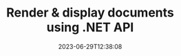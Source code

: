 ---
############################# Static ##########################
layout: "landing"
date: 2023-06-29T12:38:08
draft: false

lang: en
product: "Viewer"
product_tag: "viewer"
platform: ".NET"
platform_tag: "net"

############################# Drop-down ############################
supported_platforms:
  items:
    # supported_platforms loop
    - title: ".NET"
      tag: "net"
    # supported_platforms loop
    - title: "Java"
      tag: "java"
    # supported_platforms loop
    - title: "Node.js"
      tag: "nodejs-java" 

############################# Head ############################
head_title: ".NET document viewer API, render PDF Word Excel Image HTML Diagram"
head_description: "C# ASP.NET file viewer & rendering API. Add PDF viewer, Word viewer, Excel viewer, Image viewer, HTML viewer, Email viewer features in .NET apps."

############################# Header ##########################
title: "Render & display documents<br>using .NET API"
description: "Powerful Viewer API to render 180+ document formats into PDF, HTML, and Image with versatile configuration options."
words:
  for: "for"

actions:
  main: "Free NuGet Download"
  main_link: "https://www.nuget.org/packages/GroupDocs.Viewer"
  alt: "Licensing"
  alt_link: "https://purchase.groupdocs.com/pricing/viewer/net"
  title: "Ready to get started?"
  description: "Try GroupDocs.Viewer features for free or request a license"

release:
  title: "Version {0}&nbsp;released"
  notes: "See what’s new"
  downloads: "Downloads"
  link: "https://releases.groupdocs.com/viewer/net/release-notes/latest/"

code:
  title: "Render PDF files in C#"
  more: "More examples"
  more_link: "https://github.com/groupdocs-viewer/GroupDocs.Viewer-for-.NET"
  install: "dotnet add package GroupDocs.Viewer"
  content: |
    ```csharp {style=abap}   
    // Load the source PDF file
    using (var viewer = new Viewer("resume.pdf"))
    {
        // Set output HTML options, one file per page
        var viewOptions = 
        HtmlViewOptions.ForEmbeddedResources("page{0}.html");
        
        // Render PDF to HTML with embedded resources        
        viewer.View(viewOptions);
    }
    ```

############################# Overview ############################
overview:
  enable: true
  title: "GroupDocs.Viewer at a glance"
  description: "API to render, display, convert documents, slides, diagrams, and many other document types in .NET applications"
  features:
    # feature loop
    - title: "View documents efficiently & reliably"
      content: "With GroupDocs.Viewer API you can efficiently render documents of any supportable formats to HTML, JPEG, PNG, and PDF with flexible and powerful options while maintaining content and document structure integrity. GroupDocs.Viewer supports .NET Framework 4.6.2 and .NET 6.0, it works on Windows and Linux platforms."

    # feature loop
    - title: "Most popular file and document formats are supported"
      content: "We support rendering over the 180 most popular file and document formats that include Word, Excel, PDF, PowerPoint, OpenDocument formats family, Archives, Raster and Vector images, e-Books, programming languages and markups, and many other file types, including encrypted files with password protection."

    # feature loop
    - title: "Customizable output"
      content: "GroupDocs.Viewer allows not only to render the document, but also to control how exactly, which parts of the document should be rendered or now, how they should be rendered, and to apply different transformations to the rendered output."

    # feature loop
    - title: "UI for ASP.NET Core"
      content: "We provide an open source UI package for ASP.NET Core that can be added to your project in a couple of minutes. The Viewer.UI package contains an Angular-based web-UI and delivers a set of useful APIs and data storage providers."

############################# Platforms ############################
platforms:
  enable: true
  title: "Platforms support"
  description: "GroupDocs.Viewer for .NET supports the following operating systems, frameworks and package managers"
  items:
    # platform loop
    - title: "Amazon"
      image: "amazon"
    # platform loop
    - title: "Docker"
      image: "docker"
    # platform loop
    - title: "Azure"
      image: "azure"
    # platform loop
    - title: "VS Code"
      image: "vs_code"
    # platform loop
    - title: "ReSharper"
      image: "resharper"
    # platform loop
    - title: "macOS"
      image: "finder"
    # platform loop
    - title: "Linux"
      image: "linux"
    # platform loop
    - title: "NuGet"
      image: "nuget"
  packages:
    # packages loop
    - title: "Windows-specific package"
      content: |
        * Supports .NET Framework 4.6.2+ and .NET 6.0
        * The most comprehensive file formats support
        * Depends on System.Drawing and System.Drawing.Common 
      action: "NuGet download"
      action_link: "https://www.nuget.org/packages/GroupDocs.Viewer"
    # packages loop
    - title: "Cross-platform package" 
      content: |
        * Supports .NET 6.0 and higher versions 
        * Limited file formats support 
        * Works on Windows, Linux and macOS 
      action: "NuGet download" 
      action_link: "https://www.nuget.org/packages/GroupDocs.Viewer.CrossPlatform" 

############################# File formats ############################
formats:
  enable: true
  title: "Supported file formats"
  description: |
    GroupDocs.Viewer for .NET supports operations with the following [file formats](https://docs.groupdocs.com/viewer/net/supported-document-formats/).
  groups:
    # group loop
    - color: "green"
      content: |
        ### Microsoft Office, OpenDocument and text formats
        * **Word:** DOC, DOCX, DOCM, DOT, DOTX, DOTM, RTF, TXT
        * **Excel:** XLS, XLSX, XLSM, XLSB, XLTM, XLT, XLTM, XLTX
        * **PowerPoint:** PPT, PPTX, PPS, PPSX, PPSM, POT, POTM, POTX, PPTM        
        * **Project:** MPP, MPT, MPX
        * **Outlook:** MSG, EML, EMLX, PST, OST
        * **OneNote:** ONE
        * **OpenDocument:** ODT, OTT, ODS, ODP, OTP, OTS, ODG
        * **Fixed Page Layout:** PDF, TEX, XPS, OXPS
        * **e-Books:** EPUB, MOBI, DjVu
        * **Delimiter-Separated Values:** CSV, TSV
    # group loop
    - color: "blue"
      content: |
        ### Images, Graphics & Diagrams
        * **Raster images:** BMP, GIF, JPG, PNG, TIFF, WebP, DNG, DIB, Jpeg2000 family
        * **Windows Icon:** ICO
        * **Scalable Vector Graphics:** SVG, CDR, CMX, IGS, SVGZ        
        * **Adobe Photoshop:** PSD, PSB        
        * **Stereo Lithography (3D Printing):** STL        
        * **Medical Imaging:** DICOM
        * **Plotter Documents:** PLT, HPG
        * **Autodesk Design Web Formats:** DWF, DWG
        * **AutoCAD Drawing:** DWT, IFC, STL, CF2        
      # group loop
    - color: "red"
      content: |
        ### Other        
        * **Web:** HTML, MHT, MHTML, XML
        * **Metafile:** WMF, EMF, CGM, EMZ, WMZ
        * **Visio:** VSD, VDX, VSS, VSSX, VSX, VST, VSTX, VTX, VSDX, VDW, VSTM, VSSM, VSDM
        * **Project:** MPP, MPT, MPX
        * **PostScript:** PS, EPS
        * **Archives:** ZIP, TAR, BZ2, GZ, RAR, RAR5
        * **Other:** VCF, VCARD, NUMBERS, NSF, OBJ
        * **C/C++/C# Files:** C, CC, C# , CPP, CXX, CS, H, HH, M, MM
        * **Java/JavaScript Files:** JAVA, JS, JSON, PROPERTIES

############################# Features ############################
features:
  enable: true
  title: "GroupDocs.Viewer features"
  description: "Seamlessly render, display, and convert PDF and Office Documents"

  items:
    # feature loop
    - icon: "viewhtml"
      title: "View documents in HTML"
      content: "Convert document of any type into a HTML document with CSS and SVG, which can be displayed in any modern web-browser."

    # feature loop
    - icon: "rasterize"
      title: "Rasterize documents"
      content: "Rasterize any supportable document format to the raster image, with adjustable image format and compression quality."

    # feature loop
    - icon: "sourcecode"
      title: "Render and highlight programming codes"
      content: "Support of all popular programming, scripting, and markup languages, with ability to parse and highlight their syntax."

    # feature loop
    - icon: "convertpdf"
      title: "Convert to PDF"
      content: "Document of any supportable format can be easily converted and saved to the PDF with adjustable options."

    # feature loop
    - icon: "transform"
      title: "Apply transformations"
      content: "Output document can be transformed during rendering - pages can be rotated and/or rearranged, and text watermark may be placed atop of them."

    # feature loop
    - icon: "adjustment"
      title: "HTML output adjustment"
      content: "Output HTML documents, generated by the GroupDocs.Viewer, can be tuned very finely: it is allowed to save to the stream or file, with external or embedded resources, callbacks and so on."

    # feature loop
    - icon: "complex"
      title: "Support of complex document structures"
      content: "GroupDocs.Viewer supports not only the single documents, but also files, which internally contain a list or hierarchical structure of documents, like email messages with attachments, ZIP archives with internal files within folders, multi-page TIFF images, and so on."

    # feature loop
    - icon: "optimization"
      title: "Optimization options"
      content: "GroupDocs.Viewer contains an adjustable cache subsystem, which can fasten the loading time by using the cached versions of the documents. Also a set of different options for different formats allows to exclude some unnecessary parts or aspects of documents from the rendering (fonts, hidded worksheets, email attachments) to optimize the overall performance"

    # feature loop
    - icon: "passwordprotected"
      title: "Support of password-protected documents"
      content: "GroupDocs.Viewer allows to open the encrypted documents of different types: PDF, WordProcessing, Spreadsheet, Presentation, and other, by specifying a password in the loading options."

############################# Code samples ############################
code_samples:
  enable: true
  title: "Code samples"
  description: "Some use cases of typical GroupDocs.Viewer for .NET operations"
  items:
    # code sample loop
    - title: "Render DOCX to HTML"
      content: |
        The [HtmlViewOptions](https://reference.groupdocs.com/viewer/net/groupdocs.viewer.options/htmlviewoptions/) class properties allow you to control the conversion process, more on that [here](https://docs.groupdocs.com/viewer/net/rendering-to-html/). For instance, you can embed all external resources in the output HTML file, minify the output file, and optimize it for printing.
        {{< landing/code title="C#">}}
        ```csharp {style=abap}
        using GroupDocs.Viewer;
        using GroupDocs.Viewer.Options;
        
        // Instantiate viewer
        using (Viewer viewer = new Viewer("resume.docx"))
        {
            // Set output HTML options
            HtmlViewOptions options = HtmlViewOptions.ForEmbeddedResources();
            
            // Render DOCX to HTML with embedded resources
            viewer.View(options);
        }
        ```
        {{< /landing/code >}}
    # code sample loop
    - title: "Export PPTX to PDF"
      content: |
        Create a [PdfViewOptions](https://reference.groupdocs.com/viewer/net/groupdocs.viewer.options/pdfviewoptions/) class instance and pass it to the [Viewer.View](https://reference.groupdocs.com/viewer/net/groupdocs.viewer/viewer/view/#view) method to convert a PowerPoint PPTX file to PDF. The PdfViewOptions class properties allow you to control the conversion process. For instance, you can protect the output PDF file, reorder its pages, and specify the quality of document images. Refer to the [following documentation section](https://docs.groupdocs.com/viewer/net/rendering-to-pdf/) for details.
        {{< landing/code title="C#">}}
        ```csharp {style=abap}   
        using GroupDocs.Viewer;
        using GroupDocs.Viewer.Options;
        
        using (var viewer = new Viewer("presentation.pptx"))
        {
            // Set output PDF options       
            var viewOptions = new PdfViewOptions("presentation.pdf");
            
            // Export PPTX to PDF       
            viewer.View(viewOptions);
        }
        ```
        {{< /landing/code >}}
############################# Reviews ############################
# reviews:
# enable: true
# title: "GroupDocs products reviews"
# description: "Don't just take our word for it. See what other developers say about our APIs"

# items:
#   # review loop
#   - title: "GroupDocs.Viewer"
#     content: "Excellent service and excellent products. They were extremely helpful and responsive during the GroupDocs.Viewer for .NET implementation process, can’t recommend them highly enough."
#     author: "Martin Lasarga"
#     company: "Product Manager at Axentria ECM by G.S.I."

#   # review loop
#   - title: "GroupDocs.Viewer"
#     content: "After implementing and using GroupDocs.Viewer for .NET in the project it looks to be working very well. I have tested with a lot of documents and so far so good. Everything I’ve thrown at it renders nicely and looks just as good as it would in a PDF viewer or MS Word."
#     author: "Mats Oustad"
#     company: "Senior Consultant/Partner at Novanet AS"
---